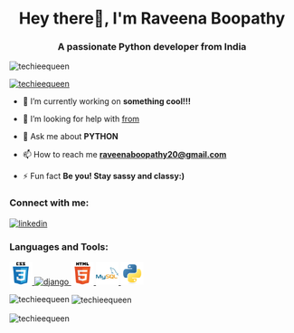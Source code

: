 <h1 align="center">Hey there👋, I'm Raveena Boopathy</h1>
<h3 align="center">A passionate Python developer from India</h3>

<p align="left"> <img src="https://komarev.com/ghpvc/?username=techieequeen&label=Profile%20views&color=0e75b6&style=flat" alt="techieequeen" /> </p>

<p align="left"> <a href="https://github.com/ryo-ma/github-profile-trophy"><img src="https://github-profile-trophy.vercel.app/?username=techieequeen" alt="techieequeen" /></a> </p>

- 🔭 I’m currently working on **something cool!!!**

- 🤝 I’m looking for help with [from](docs.github.com)

- 💬 Ask me about **PYTHON**

- 📫 How to reach me **raveenaboopathy20@gmail.com**

- ⚡ Fun fact **Be you! Stay sassy and classy:)**

<h3 align="left">Connect with me:</h3>
<p align="left">
<a href="https://linkedin.com/in/linkedin" target="blank"><img align="center" src="https://raw.githubusercontent.com/rahuldkjain/github-profile-readme-generator/master/src/images/icons/Social/linked-in-alt.svg" alt="linkedin" height="30" width="40" /></a>
</p>

<h3 align="left">Languages and Tools:</h3>
<p align="left"> <a href="https://www.w3schools.com/css/" target="_blank" rel="noreferrer"> <img src="https://raw.githubusercontent.com/devicons/devicon/master/icons/css3/css3-original-wordmark.svg" alt="css3" width="40" height="40"/> </a> <a href="https://www.djangoproject.com/" target="_blank" rel="noreferrer"> <img src="https://cdn.worldvectorlogo.com/logos/django.svg" alt="django" width="40" height="40"/> </a> <a href="https://www.w3.org/html/" target="_blank" rel="noreferrer"> <img src="https://raw.githubusercontent.com/devicons/devicon/master/icons/html5/html5-original-wordmark.svg" alt="html5" width="40" height="40"/> </a> <a href="https://www.mysql.com/" target="_blank" rel="noreferrer"> <img src="https://raw.githubusercontent.com/devicons/devicon/master/icons/mysql/mysql-original-wordmark.svg" alt="mysql" width="40" height="40"/> </a> <a href="https://www.python.org" target="_blank" rel="noreferrer"> <img src="https://raw.githubusercontent.com/devicons/devicon/master/icons/python/python-original.svg" alt="python" width="40" height="40"/> </a> </p>

<p><img align="left" src="https://github-readme-stats.vercel.app/api/top-langs?username=techieequeen&show_icons=true&locale=en&layout=compact" alt="techieequeen" /></p>

<p>&nbsp;<img align="center" src="https://github-readme-stats.vercel.app/api?username=techieequeen&show_icons=true&locale=en" alt="techieequeen" /></p>

<p><img align="center" src="https://github-readme-streak-stats.herokuapp.com/?user=techieequeen&" alt="techieequeen" /></p>
